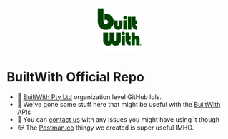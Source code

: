 <p align=center><img src="https://raw.githubusercontent.com/builtwith/builtwith/main/newLogoSquare.png" width="20%"></p>

# BuiltWith Official Repo

- 🍌 [BuiltWith Pty Ltd](https://github.com/BuiltWith-Pty-Ltd) organization level GitHub lols.
- 🍕 We've gone some stuff here that might be useful with the [BuiltWith APIs](https://api.builtwith.com)
- 🥗 You can [contact us](https://builtwith.com/contact) with any issues you might have using it though
- 📪 The [Postman.co](https://www.postman.com/builtwithcom/workspace/builtwith/overview) thingy we created is super useful IMHO.


